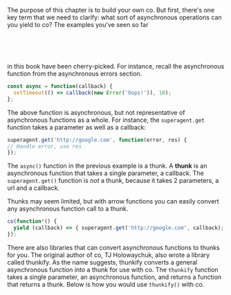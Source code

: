 The purpose of this chapter is to build your own co. But first, there's one
key term that we need to clarify: what sort of asynchronous operations can
you yield to co? The examples you've seen so far

<br><br><br>

in this book have been
cherry-picked. For instance, recall the asynchronous function from the
asynchronous errors section.

```javascript
const async = function(callback) {
  setTimeout(() => callback(new Error('Oops!')), 10);
};
```

The above function is asynchronous, but not representative of asynchronous
functions as a whole. For instance, the `superagent.get` function takes
a parameter as well as a callback:

```javascript
superagent.get('http://google.com', function(error, res) {
// Handle error, use res
});
```

The `async()` function in the previous example is a thunk. A **thunk** is an
asynchronous function that takes a single parameter, a callback. The
`superagent.get()` function is _not_ a thunk, because it takes 2 parameters, a
url and a callback.

Thunks may seem limited, but with arrow functions you can easily convert
any asynchronous function call to a thunk.

```javascript
co(function*() {
  yield (callback) => { superagent.get('http://google.com', callback); };
});
```

There are also libraries that can convert asynchronous functions to thunks
for you. The original author of co, TJ Holowaychuk, also wrote a library called
thunkify. As the name suggests, thunkify converts a general asynchronous
function into a thunk for use with co. The `thunkify` function takes a
single parameter, an asynchronous function, and returns a function that
returns a thunk. Below is how you would use
`thunkify()` with co.
